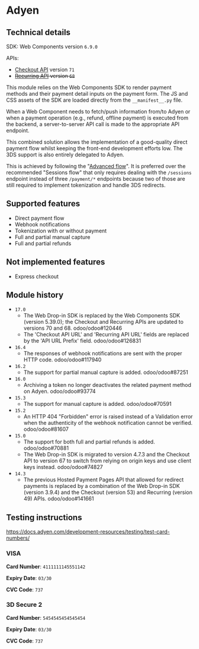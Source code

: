 # Adyen

## Technical details

SDK: Web Components
version `6.9.0`

APIs:

- [Checkout API](https://docs.adyen.com/api-explorer/Checkout/) version `71`
- ~~[Recurring API](https://docs.adyen.com/api-explorer/Recurring/) version `68`~~

This module relies on the Web Components SDK to render payment methods and their payment detail
inputs on the payment form. The JS and CSS assets of the SDK are loaded directly from
the `__manifest__.py` file.

When a Web Component needs to fetch/push information from/to Adyen or when a payment operation
(e.g., refund, offline payment) is executed from the backend, a server-to-server API call is made to
the appropriate API endpoint.

This combined solution allows the implementation of a good-quality direct payment flow whilst
keeping the front-end development efforts low. The 3DS support is also entirely delegated to Adyen.

This is achieved by following the
"[Advanced flow](https://docs.adyen.com/online-payments/build-your-integration/advanced-flow/?platform=Web&integration=Components)".
It is preferred over the recommended "Sessions flow" that only requires dealing with the `/sessions`
endpoint instead of three `/payment/*` endpoints because two of those are still required to
implement tokenization and handle 3DS redirects.

## Supported features

- Direct payment flow
- Webhook notifications
- Tokenization with or without payment
- Full and partial manual capture
- Full and partial refunds

## Not implemented features

- Express checkout

## Module history

- `17.0`
  - The Web Drop-in SDK is replaced by the Web Components SDK (version 5.39.0); the Checkout and
    Recurring APIs are updated to versions 70 and 68. odoo/odoo#120446
  - The 'Checkout API URL' and 'Recurring API URL' fields are replaced by the 'API URL Prefix'
    field. odoo/odoo#126831
- `16.4`
  - The responses of webhook notifications are sent with the proper HTTP code. odoo/odoo#117940
- `16.2`
  - The support for partial manual capture is added. odoo/odoo#87251
- `16.0`
  - Archiving a token no longer deactivates the related payment method on Adyen. odoo/odoo#93774
- `15.3`
  - The support for manual capture is added. odoo/odoo#70591
- `15.2`
  - An HTTP 404 "Forbidden" error is raised instead of a Validation error when the authenticity of
    the webhook notification cannot be verified. odoo/odoo#81607
- `15.0`
  - The support for both full and partial refunds is added. odoo/odoo#70881
  - The Web Drop-in SDK is migrated to version 4.7.3 and the Checkout API to version 67 to switch
    from relying on origin keys and use client keys instead. odoo/odoo#74827
- `14.3`
  - The previous Hosted Payment Pages API that allowed for redirect payments is replaced by a 
    combination of the Web Drop-in SDK (version 3.9.4) and the Checkout (version 53) and Recurring
    (version 49) APIs. odoo/odoo#141661

## Testing instructions

https://docs.adyen.com/development-resources/testing/test-card-numbers/

### VISA

**Card Number**: `4111111145551142`

**Expiry Date**: `03/30`

**CVC Code**: `737`

### 3D Secure 2

**Card Number**: `5454545454545454`

**Expiry Date**: `03/30`

**CVC Code**: `737`
